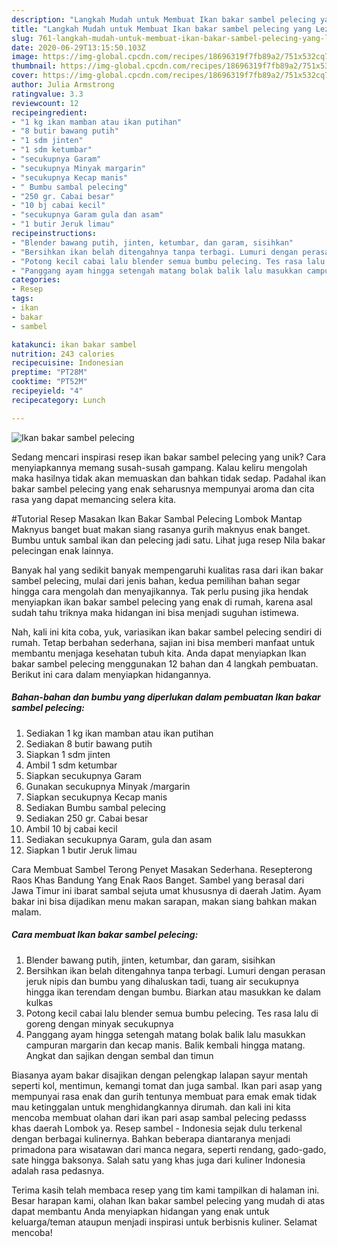 ```yaml
---
description: "Langkah Mudah untuk Membuat Ikan bakar sambel pelecing yang Lezat"
title: "Langkah Mudah untuk Membuat Ikan bakar sambel pelecing yang Lezat"
slug: 761-langkah-mudah-untuk-membuat-ikan-bakar-sambel-pelecing-yang-lezat
date: 2020-06-29T13:15:50.103Z
image: https://img-global.cpcdn.com/recipes/18696319f7fb89a2/751x532cq70/ikan-bakar-sambel-pelecing-foto-resep-utama.jpg
thumbnail: https://img-global.cpcdn.com/recipes/18696319f7fb89a2/751x532cq70/ikan-bakar-sambel-pelecing-foto-resep-utama.jpg
cover: https://img-global.cpcdn.com/recipes/18696319f7fb89a2/751x532cq70/ikan-bakar-sambel-pelecing-foto-resep-utama.jpg
author: Julia Armstrong
ratingvalue: 3.3
reviewcount: 12
recipeingredient:
- "1 kg ikan mamban atau ikan putihan"
- "8 butir bawang putih"
- "1 sdm jinten"
- "1 sdm ketumbar"
- "secukupnya Garam"
- "secukupnya Minyak margarin"
- "secukupnya Kecap manis"
- " Bumbu sambal pelecing"
- "250 gr. Cabai besar"
- "10 bj cabai kecil"
- "secukupnya Garam gula dan asam"
- "1 butir Jeruk limau"
recipeinstructions:
- "Blender bawang putih, jinten, ketumbar, dan garam, sisihkan"
- "Bersihkan ikan belah ditengahnya tanpa terbagi. Lumuri dengan perasan jeruk nipis dan bumbu yang dihaluskan tadi, tuang air secukupnya hingga ikan terendam dengan bumbu. Biarkan atau masukkan ke dalam kulkas"
- "Potong kecil cabai lalu blender semua bumbu pelecing. Tes rasa lalu di goreng dengan minyak secukupnya"
- "Panggang ayam hingga setengah matang bolak balik lalu masukkan campuran margarin dan kecap manis. Balik kembali hingga matang. Angkat dan sajikan dengan sembal dan timun"
categories:
- Resep
tags:
- ikan
- bakar
- sambel

katakunci: ikan bakar sambel 
nutrition: 243 calories
recipecuisine: Indonesian
preptime: "PT28M"
cooktime: "PT52M"
recipeyield: "4"
recipecategory: Lunch

---
```



![Ikan bakar sambel pelecing](https://img-global.cpcdn.com/recipes/18696319f7fb89a2/751x532cq70/ikan-bakar-sambel-pelecing-foto-resep-utama.jpg)

Sedang mencari inspirasi resep ikan bakar sambel pelecing yang unik? Cara menyiapkannya memang susah-susah gampang. Kalau keliru mengolah maka hasilnya tidak akan memuaskan dan bahkan tidak sedap. Padahal ikan bakar sambel pelecing yang enak seharusnya mempunyai aroma dan cita rasa yang dapat memancing selera kita.

#Tutorial Resep Masakan Ikan Bakar Sambal Pelecing Lombok Mantap Maknyus banget buat makan siang rasanya gurih maknyus enak banget. Bumbu untuk sambal ikan dan pelecing jadi satu. Lihat juga resep Nila bakar pelecingan enak lainnya.

Banyak hal yang sedikit banyak mempengaruhi kualitas rasa dari ikan bakar sambel pelecing, mulai dari jenis bahan, kedua pemilihan bahan segar hingga cara mengolah dan menyajikannya. Tak perlu pusing jika hendak menyiapkan ikan bakar sambel pelecing yang enak di rumah, karena asal sudah tahu triknya maka hidangan ini bisa menjadi suguhan istimewa.


Nah, kali ini kita coba, yuk, variasikan ikan bakar sambel pelecing sendiri di rumah. Tetap berbahan sederhana, sajian ini bisa memberi manfaat untuk membantu menjaga kesehatan tubuh kita. Anda dapat menyiapkan Ikan bakar sambel pelecing menggunakan 12 bahan dan 4 langkah pembuatan. Berikut ini cara dalam menyiapkan hidangannya.

<!--inarticleads1-->

##### Bahan-bahan dan bumbu yang diperlukan dalam pembuatan Ikan bakar sambel pelecing:

1. Sediakan 1 kg ikan mamban atau ikan putihan
1. Sediakan 8 butir bawang putih
1. Siapkan 1 sdm jinten
1. Ambil 1 sdm ketumbar
1. Siapkan secukupnya Garam
1. Gunakan secukupnya Minyak /margarin
1. Siapkan secukupnya Kecap manis
1. Sediakan  Bumbu sambal pelecing
1. Sediakan 250 gr. Cabai besar
1. Ambil 10 bj cabai kecil
1. Sediakan secukupnya Garam, gula dan asam
1. Siapkan 1 butir Jeruk limau


Cara Membuat Sambel Terong Penyet Masakan Sederhana. Resepterong Raos Khas Bandung Yang Enak Raos Banget. Sambel yang berasal dari Jawa Timur ini ibarat sambal sejuta umat khususnya di daerah Jatim. Ayam bakar ini bisa dijadikan menu makan sarapan, makan siang bahkan makan malam. 

<!--inarticleads2-->

##### Cara membuat Ikan bakar sambel pelecing:

1. Blender bawang putih, jinten, ketumbar, dan garam, sisihkan
1. Bersihkan ikan belah ditengahnya tanpa terbagi. Lumuri dengan perasan jeruk nipis dan bumbu yang dihaluskan tadi, tuang air secukupnya hingga ikan terendam dengan bumbu. Biarkan atau masukkan ke dalam kulkas
1. Potong kecil cabai lalu blender semua bumbu pelecing. Tes rasa lalu di goreng dengan minyak secukupnya
1. Panggang ayam hingga setengah matang bolak balik lalu masukkan campuran margarin dan kecap manis. Balik kembali hingga matang. Angkat dan sajikan dengan sembal dan timun


Biasanya ayam bakar disajikan dengan pelengkap lalapan sayur mentah seperti kol, mentimun, kemangi tomat dan juga sambal. Ikan pari asap yang mempunyai rasa enak dan gurih tentunya membuat para emak emak tidak mau ketinggalan untuk menghidangkannya dirumah. dan kali ini kita mencoba membuat olahan dari ikan pari asap sambal pelecing pedasss khas daerah Lombok ya. Resep sambel - Indonesia sejak dulu terkenal dengan berbagai kulinernya. Bahkan beberapa diantaranya menjadi primadona para wisatawan dari manca negara, seperti rendang, gado-gado, sate hingga baksonya. Salah satu yang khas juga dari kuliner Indonesia adalah rasa pedasnya. 

Terima kasih telah membaca resep yang tim kami tampilkan di halaman ini. Besar harapan kami, olahan Ikan bakar sambel pelecing yang mudah di atas dapat membantu Anda menyiapkan hidangan yang enak untuk keluarga/teman ataupun menjadi inspirasi untuk berbisnis kuliner. Selamat mencoba!
